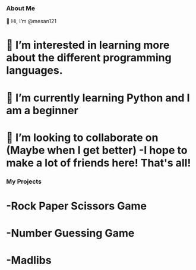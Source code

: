 ### About Me
 👋 Hi, I’m @mesan121
# 👀 I’m interested in learning more about the different programming languages.
# 🌱 I’m currently learning Python and I am a beginner
# 💞️ I’m looking to collaborate on (Maybe when I get better) -I hope to make a lot of friends here! That's all!

### My Projects
# -Rock Paper Scissors Game
# -Number Guessing Game
# -Madlibs
